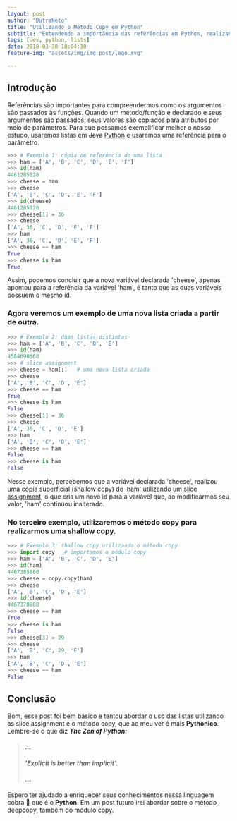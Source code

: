```yaml
---
layout: post
author: "DutraNeto"
title: "Utilizando o Método Copy em Python"
subtitle: "Entendendo a importância das referências em Python, realizando uma shallow copy utilizando o método copy."
tags: [dev, python, lists]
date: 2018-03-30 18:04:30
feature-img: "assets/img/img_post/lego.svg"

---
```


## Introdução
Referências são importantes para compreendermos como os argumentos são passados às funções.
Quando um método/função é declarado e seus argumentos são
passados, seus valores são copiados para atributos por meio
de parâmetros.
Para que possamos exemplificar melhor o nosso estudo, usaremos listas em ~~Java~~ [Python](https://www.python.org/)
e usaremos uma referência para o parâmetro.

```python
>>> # Exemplo 1: cópia de referência de uma lista
>>> ham = ['A', 'B', 'C', 'D', 'E', 'F']
>>> id(ham)
4461285128
>>> cheese = ham
>>> cheese
['A', 'B', 'C', 'D', 'E', 'F']
>>> id(cheese)
4461285128
>>> cheese[1] = 36
>>> cheese
['A', 36, 'C', 'D', 'E', 'F']
>>> ham
['A', 36, 'C', 'D', 'E', 'F']
>>> cheese == ham
True
>>> cheese is ham
True
```

Assim, podemos concluir que a nova variável declarada 'cheese', apenas apontou para a referência da variável 'ham', é tanto que as duas variáveis possuem o mesmo id.
### Agora veremos um exemplo de uma nova lista criada a partir de outra.
```python
>>> # Exemplo 2: duas listas distintas
>>> ham = ['A', 'B', 'C', 'D', 'E']
>>> id(ham)
4584690568
>>> # slice assignment
>>> cheese = ham[:]   # uma nova lista criada
>>> cheese
['A', 'B', 'C', 'D', 'E']
>>> cheese == ham
True
>>> cheese is ham
False
>>> cheese[1] = 36
>>> cheese
['A', 36, 'C', 'D', 'E']
>>> ham
['A', 'B', 'C', 'D', 'E']
>>> cheese == ham
False
>>> cheese is ham
False
```

Nesse exemplo, percebemos que a variável declarada 'cheese', realizou uma cópia superficial (shallow copy) de 'ham' utilizando um [slice assignment](https://docs.python.org/3/library/stdtypes.html#sequence-types-list-tuple-range), o que cria um novo id para a variável que, ao modificarmos seu valor, 'ham' continuou inalterado.

### No terceiro exemplo, utilizaremos o método copy para realizarmos uma shallow copy.

```python
>>> # Exemplo 3: shallow copy utilizando o método copy
>>> import copy   # importamos o módulo copy
>>> ham = ['A', 'B', 'C', 'D', 'E']
>>> id(ham)
4467385800
>>> cheese = copy.copy(ham)
>>> cheese
['A', 'B', 'C', 'D', 'E']
>>> id(cheese)
4467370888
>>> cheese == ham
True
>>> cheese is ham
False
>>> cheese[3] = 29
>>> cheese
['A', 'B', 'C', 29, 'E']
>>> ham
['A', 'B', 'C', 'D', 'E']
>>> cheese == ham
False
```

## Conclusão

Bom, esse post foi bem básico e tentou abordar o uso das listas utilizando as slice assignment e o método copy, que ao meu ver é mais **Pythonico**. Lembre-se o que diz ***The Zen of Python:***
> #### ...
> #### _'Explicit is better than implicit'._
> #### ...

Espero ter ajudado a enriquecer seus conhecimentos nessa linguagem cobra 🐍 que é o **Python**.
Em um post futuro irei abordar sobre o método deepcopy, também do módulo copy.
